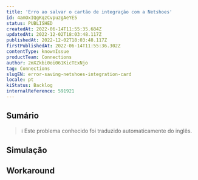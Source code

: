 ```yaml
---
title: 'Erro ao salvar o cartão de integração com a Netshoes'
id: 4amOxIQgKqzCvpuzgAeYE5
status: PUBLISHED
createdAt: 2022-06-14T11:55:35.684Z
updatedAt: 2022-12-02T18:03:48.117Z
publishedAt: 2022-12-02T18:03:48.117Z
firstPublishedAt: 2022-06-14T11:55:36.302Z
contentType: knownIssue
productTeam: Connections
author: 2mXZkbi0oi061KicTExNjo
tag: Connections
slugEN: error-saving-netshoes-integration-card
locale: pt
kiStatus: Backlog
internalReference: 591921
---
```


## Sumário

>ℹ️ Este problema conhecido foi traduzido automaticamente do inglês.



## Simulação



## Workaround



